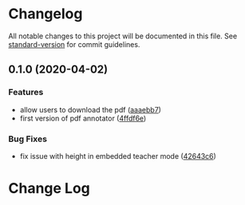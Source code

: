 # Changelog

All notable changes to this project will be documented in this file. See [standard-version](https://github.com/conventional-changelog/standard-version) for commit guidelines.

## 0.1.0 (2020-04-02)

### Features

- allow users to download the pdf ([aaaebb7](https://github.com/graasp/graasp-app-pdf-annotator/commit/aaaebb76c1aa61b26988c75d03978b27dbe4e65b))
- first version of pdf annotator ([4ffdf6e](https://github.com/graasp/graasp-app-pdf-annotator/commit/4ffdf6eca400a2528ecb95e846818aaf916f02b0))

### Bug Fixes

- fix issue with height in embedded teacher mode ([42643c6](https://github.com/graasp/graasp-app-pdf-annotator/commit/42643c643d82e839fa8ff98c17137f1201b07fa3))

# Change Log
